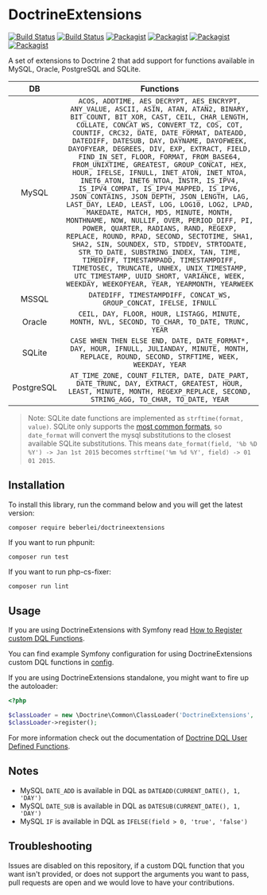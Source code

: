 DoctrineExtensions
==================

[![Build Status](https://img.shields.io/badge/branch-master-blue.svg)](https://github.com/beberlei/DoctrineExtensions/tree/master)
[![Build Status](https://github.com/beberlei/DoctrineExtensions/workflows/Tests/badge.svg)](https://github.com/beberlei/DoctrineExtensions/actions)
[![Packagist](https://img.shields.io/packagist/v/beberlei/doctrineextensions.svg?label=stable)](https://packagist.org/packages/beberlei/doctrineextensions)
[![Packagist](https://img.shields.io/packagist/dd/beberlei/doctrineextensions.svg?label=⬇)](https://packagist.org/packages/beberlei/doctrineextensions)
[![Packagist](https://img.shields.io/packagist/dm/beberlei/doctrineextensions.svg?label=⬇)](https://packagist.org/packages/beberlei/doctrineextensions)
[![Packagist](https://img.shields.io/packagist/dt/beberlei/doctrineextensions.svg?label=⬇)](https://packagist.org/packages/beberlei/doctrineextensions)

A set of extensions to Doctrine 2 that add support for functions available in
MySQL, Oracle, PostgreSQL and SQLite.

| DB | Functions |
|:--:|:---------:|
| MySQL | `ACOS, ADDTIME, AES_DECRYPT, AES_ENCRYPT, ANY_VALUE, ASCII, ASIN, ATAN, ATAN2, BINARY, BIT_COUNT, BIT_XOR, CAST, CEIL, CHAR_LENGTH, COLLATE, CONCAT_WS, CONVERT_TZ, COS, COT, COUNTIF, CRC32, DATE, DATE_FORMAT, DATEADD, DATEDIFF, DATESUB, DAY, DAYNAME, DAYOFWEEK, DAYOFYEAR, DEGREES, DIV, EXP, EXTRACT, FIELD, FIND_IN_SET, FLOOR, FORMAT, FROM_BASE64, FROM_UNIXTIME, GREATEST, GROUP_CONCAT, HEX, HOUR, IFELSE, IFNULL, INET_ATON, INET_NTOA, INET6_ATON, INET6_NTOA, INSTR, IS_IPV4, IS_IPV4_COMPAT, IS_IPV4_MAPPED, IS_IPV6, JSON_CONTAINS, JSON_DEPTH, JSON_LENGTH, LAG, LAST_DAY, LEAD, LEAST, LOG, LOG10, LOG2, LPAD, MAKEDATE, MATCH, MD5, MINUTE, MONTH, MONTHNAME, NOW, NULLIF, OVER, PERIOD_DIFF, PI, POWER, QUARTER, RADIANS, RAND, REGEXP, REPLACE, ROUND, RPAD, SECOND, SECTOTIME, SHA1, SHA2, SIN, SOUNDEX, STD, STDDEV, STRTODATE, STR_TO_DATE, SUBSTRING_INDEX, TAN, TIME, TIMEDIFF, TIMESTAMPADD, TIMESTAMPDIFF, TIMETOSEC, TRUNCATE, UNHEX, UNIX_TIMESTAMP, UTC_TIMESTAMP, UUID_SHORT, VARIANCE, WEEK, WEEKDAY, WEEKOFYEAR, YEAR, YEARMONTH, YEARWEEK` |
| MSSQL | `DATEDIFF, TIMESTAMPDIFF, CONCAT_WS, GROUP_CONCAT, IFELSE, IFNULL` |
| Oracle | `CEIL, DAY, FLOOR, HOUR, LISTAGG, MINUTE, MONTH, NVL, SECOND, TO_CHAR, TO_DATE, TRUNC, YEAR` |
| SQLite | `CASE WHEN THEN ELSE END, DATE, DATE_FORMAT*, DAY, HOUR, IFNULL, JULIANDAY, MINUTE, MONTH, REPLACE, ROUND, SECOND, STRFTIME, WEEK, WEEKDAY, YEAR` |
| PostgreSQL | `AT_TIME_ZONE, COUNT_FILTER, DATE, DATE_PART, DATE_TRUNC, DAY, EXTRACT, GREATEST, HOUR, LEAST, MINUTE, MONTH, REGEXP_REPLACE, SECOND, STRING_AGG, TO_CHAR, TO_DATE, YEAR` |

> Note: SQLite date functions are implemented as `strftime(format, value)`.
  SQLite only supports the [most common formats](https://www.sqlite.org/lang_datefunc.html),
  so `date_format` will convert the mysql substitutions to the closest available SQLite substitutions.
  This means `date_format(field, '%b %D %Y') -> Jan 1st 2015` becomes `strftime('%m %d %Y', field) -> 01 01 2015`.

Installation
------------

To install this library, run the command below and you will get the latest
version:

```
composer require beberlei/doctrineextensions
```

If you want to run phpunit:

```
composer run test
```

If you want to run php-cs-fixer:

```sh
composer run lint
```

Usage
-----

If you are using DoctrineExtensions with Symfony read [How to Register custom DQL Functions](https://symfony.com/doc/current/doctrine/custom_dql_functions.html).

You can find example Symfony configuration for using DoctrineExtensions custom DQL functions in [config](config).

If you are using DoctrineExtensions standalone, you might want to fire up the autoloader:

```php
<?php

$classLoader = new \Doctrine\Common\ClassLoader('DoctrineExtensions', '/path/to/extensions');
$classLoader->register();
```
For more information check out the documentation of [Doctrine DQL User Defined Functions](https://www.doctrine-project.org/projects/doctrine-orm/en/latest/cookbook/dql-user-defined-functions.html).

Notes
-----

- MySQL `DATE_ADD` is available in DQL as `DATEADD(CURRENT_DATE(), 1, 'DAY')`
- MySQL `DATE_SUB` is available in DQL as `DATESUB(CURRENT_DATE(), 1, 'DAY')`
- MySQL `IF` is available in DQL as `IFELSE(field > 0, 'true', 'false')`

Troubleshooting
---------------

Issues are disabled on this repository, if a custom DQL function that you want isn't provided, or does not support the arguments you want to pass, pull requests are open and we would love to have your contributions.
